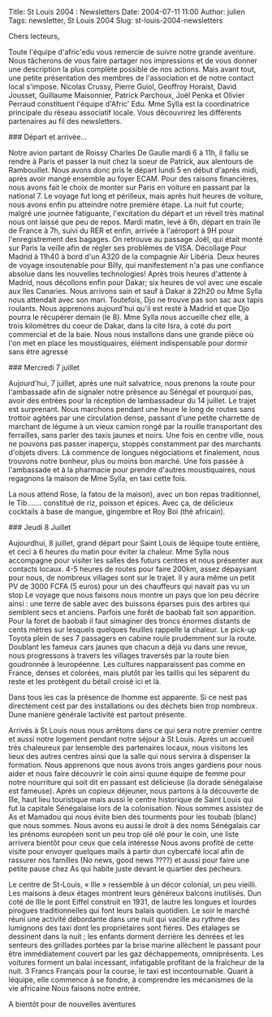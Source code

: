 Title: St Louis 2004 : Newsletters
Date: 2004-07-11 11:00
Author: julien
Tags: newsletter, St Louis 2004
Slug: st-louis-2004-newsletters

Chers lecteurs,

</p>
Toute l'équipe d'afric'edu vous remercie de suivre notre grande
aventure. Nous tâcherons de vous faire partager nos impressions et de
vous donner une description la plus complète possible de nos actions.
Mais avant tout, une petite présentation des membres de l'association et
de notre contact local s'impose. Nicolas Crussy, Pierre Guiol, Geoffroy
Horaist, David Jousset, Guillaume Maisonnier, Patrick Parchoux, Joël
Penka et Olivier Perraud constituent l'équipe d'Afric' Edu. Mme Sylla
est la coordinatrice principale du réseau associatif locale. Vous
découvrirez les différents partenaires au fil des newsletters.

</p>
### Départ et arrivée...

</p>
Notre avion partant de Roissy Charles De Gaulle mardi 6 à 11h, il fallu
se rendre à Paris et passer la nuit chez la soeur de Patrick, aux
alentours de Rambouillet. Nous avons donc pris le départ lundi 5 en
début d'après midi, après avoir mangé ensemble au foyer ECAM. Pour des
raisons financières, nous avons fait le choix de monter sur Paris en
voiture en passant par la national 7. Le voyage fut long et périlleux,
mais après huit heures de voiture, nous avons enfin pu atteindre notre
première étape. La nuit fut courte; malgré une journée fatiguante,
l'excitation du départ et un réveil très matinal nous ont laissé que peu
de repos. Mardi matin, levé à 6h, départ en train île de France à 7h,
suivi du RER et enfin, arrivée à l'aéroport à 9H pour l'enregistrement
des bagages. On retrouve au passage Joël, qui était monté sur Paris la
veille afin de régler ses problèmes de VISA. Décollage Pour Madrid à
11h40 à bord d'un A320 de la compagnie Air Libéria. Deux heures de
voyage insoutenable pour Billy, qui manifestement n'a pas une confiance
absolue dans les nouvelles technologies! Après trois heures d'attente à
Madrid, nous décollons enfin pour Dakar; six heures de vol avec une
escale aux Iles Canaries. Nous arrivons sain et sauf à Dakar à 22h20 ou
Mme Sylla nous attendait avec son mari. Toutefois, Djo ne trouve pas son
sac aux tapis roulants. Nous apprenons aujourd'hui qu'il est resté à
Madrid et que Djo pourra le récupérer demain (le 8). Mme Sylla nous
accueille chez elle, à trois kilomètres du coeur de Dakar, dans la cité
Isra, à coté du port commercial et de la baie. Nous nous installons dans
une grande pièce où l'on met en place les moustiquaires, élément
indispensable pour dormir sans être agressé

</p>
### Mercredi 7 juillet

</p>
Aujourd'hui, 7 juillet, après une nuit salvatrice, nous prenons la route
pour l'ambassade afin de signaler notre présence au Sénégal et pourquoi
pas, avoir des entrées pour la réception de lambassadeur du 14 juillet.
Le trajet est surprenant. Nous marchons pendant une heure le long de
routes sans trottoir agitées par une circulation dense, passant d'une
petite charrette de marchant de légume à un vieux camion rongé par la
rouille transportant des ferrailles, sans parler des taxis jaunes et
noirs. Une fois en centre ville, nous ne pouvons pas passer inaperçu,
stoppés constamment par des marchants d'objets divers. Là commence de
longues négociations et finalement, nous trouvons notre bonheur, plus ou
moins bon marché. Une fois passée à l'ambassade et à la pharmacie pour
prendre d'autres moustiquaires, nous regagnons la maison de Mme Sylla,
en taxi cette fois.

</p>
La nous attend Rose, la fatou de la maison), avec un bon repas
traditionnel, le Tib....... constitué de riz, poisson et épices. Avec
ça, de délicieux cocktails à base de mangue, gingembre et Roy Boi (thé
africain).

</p>
### Jeudi 8 Juillet

</p>
Aujourdhui, 8 juillet, grand départ pour Saint Louis de léquipe toute
entière, et ceci à 6 heures du matin pour éviter la chaleur. Mme Sylla
nous accompagne pour visiter les salles des futurs centres et nous
présenter aux contacts locaux. 4-5 heures de routes pour faire 200km,
assez dépaysant pour nous, de nombreux villages sont sur le trajet. Il y
aura même un petit PV de 3000 FCFA (5 euros) pour un des chauffeurs qui
navait pas vu un stop Le voyage que nous faisons nous montre un pays que
lon peu décrire ainsi : une terre de sable avec des buissons éparses
puis des arbres qui semblent secs et anciens. Parfois une forêt de
baobab fait son apparition. Pour la foret de baobab il faut simaginer
des troncs énormes distants de cents mètres sur lesquels quelques
feuilles rappelle la chaleur. Le pick-up Toyota plein de ses 7 passagers
en cabine roule prudemment sur la route. Doublant les fameux cars jaunes
que chacun a déjà vu dans une revue, nous progressons à travers les
villages traversés par la route bien goudronnée à leuropéenne. Les
cultures napparaissent pas comme en France, denses et colorées, mais
plutôt par les taillis qui les séparent du reste et les protègent du
bétail croisé ici et là.

</p>
Dans tous les cas la présence de lhomme est apparente. Si ce nest pas
directement cest par des installations ou des déchets bien trop
nombreux. Dune manière générale lactivité est partout présente.

</p>
Arrivés à St Louis nous nous arrêtons dans ce qui sera notre premier
centre et aussi notre logement pendant notre séjour à St Louis. Après un
accueil très chaleureux par lensemble des partenaires locaux, nous
visitons les lieux des autres centres ainsi que la salle qui nous
servira à dispenser la formation. Nous apprenons que nous avons trois
anges gardiens pour nous aider et nous faire découvrir le coin ainsi
quune équipe de femme pour notre nourriture qui soit dit en passant est
délicieuse (la dorade sénégalaise est fameuse). Après un copieux
déjeuner, nous partons à la découverte de lîle, haut lieu touristique
mais aussi le centre historique de Saint Louis qui fut la capitale
Sénégalaise lors de la colonisation. Nous sommes assistez de As et
Mamadou qui nous évite bien des tourments pour les toubab (blanc) que
nous sommes. Nous avons eu aussi le droit à des noms Sénégalais car les
prénoms européen sont un peu trop olé olé pour le coin, une liste
arrivera bientôt pour ceux que cela intéresse Nous avons profité de
cette visite pour envoyer quelques mails à partir dun cybercafé local
afin de rassurer nos familles (No news, good news ????) et aussi pour
faire une petite pause chez As qui habite juste devant le quartier des
pécheurs.

</p>
Le centre de St-Louis, « lIle » ressemble à un décor colonial, un peu
vieilli. Les maisons à deux étages montrent leurs généreux balcons
inutilisés. Dun coté de lIle le pont Eiffel construit en 1931, de lautre
les longues et lourdes pirogues traditionnelles qui font leurs balais
quotidien. Le soir le marché réuni une activité débordante dans une nuit
qui vacille au rythme des lumignons des taxi dont les propriétaires sont
fières. Des étalages se dessinent dans la nuit ; les enfants dorment
derrière les denrées et les senteurs des grillades portées par la brise
marine allèchent le passant pour être immédiatement couvert par les gaz
déchappements, omniprésents. Les voitures forment un balai incessant,
infatigable profitant de la fraîcheur de la nuit. 3 Francs Français pour
la course, le taxi est incontournable. Quant à léquipe, elle commence à
se fondre, à comprendre les mécanismes de la vie africaine Nous faisons
notre entrée.

</p>
A bientôt pour de nouvelles aventures

</p>

